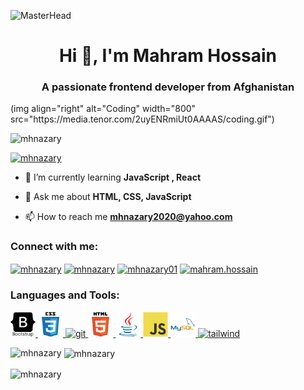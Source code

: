 ![MasterHead](https://media.tenor.com/2uyENRmiUt0AAAAC/coding.gif)
<h1 align="center">Hi 👋, I'm Mahram Hossain</h1>
<h3 align="center">A passionate frontend developer from Afghanistan</h3>
(img align="right" alt="Coding" width="800" src="https://media.tenor.com/2uyENRmiUt0AAAAS/coding.gif")

<p align="left"> <img src="https://komarev.com/ghpvc/?username=mhnazary&label=Profile%20views&color=0e75b6&style=flat" alt="mhnazary" /> </p>

<p align="left"> <a href="https://twitter.com/mhnazary" target="blank"><img src="https://img.shields.io/twitter/follow/mhnazary?logo=twitter&style=for-the-badge" alt="mhnazary" /></a> </p>

- 🌱 I’m currently learning **JavaScript , React**

- 💬 Ask me about **HTML, CSS, JavaScript**

- 📫 How to reach me **mhnazary2020@yahoo.com**

<h3 align="left">Connect with me:</h3>
<p align="left">
<a href="https://twitter.com/mhnazary" target="blank"><img align="center" src="https://raw.githubusercontent.com/rahuldkjain/github-profile-readme-generator/master/src/images/icons/Social/twitter.svg" alt="mhnazary" height="30" width="40" /></a>
<a href="https://linkedin.com/in/mhnazary" target="blank"><img align="center" src="https://raw.githubusercontent.com/rahuldkjain/github-profile-readme-generator/master/src/images/icons/Social/linked-in-alt.svg" alt="mhnazary" height="30" width="40" /></a>
<a href="https://fb.com/mhnazary01" target="blank"><img align="center" src="https://raw.githubusercontent.com/rahuldkjain/github-profile-readme-generator/master/src/images/icons/Social/facebook.svg" alt="mhnazary01" height="30" width="40" /></a>
<a href="https://instagram.com/mahram.hossain" target="blank"><img align="center" src="https://raw.githubusercontent.com/rahuldkjain/github-profile-readme-generator/master/src/images/icons/Social/instagram.svg" alt="mahram.hossain" height="30" width="40" /></a>
</p>

<h3 align="left">Languages and Tools:</h3>
<p align="left"> <a href="https://getbootstrap.com" target="_blank" rel="noreferrer"> <img src="https://raw.githubusercontent.com/devicons/devicon/master/icons/bootstrap/bootstrap-plain-wordmark.svg" alt="bootstrap" width="40" height="40"/> </a> <a href="https://www.w3schools.com/css/" target="_blank" rel="noreferrer"> <img src="https://raw.githubusercontent.com/devicons/devicon/master/icons/css3/css3-original-wordmark.svg" alt="css3" width="40" height="40"/> </a> <a href="https://git-scm.com/" target="_blank" rel="noreferrer"> <img src="https://www.vectorlogo.zone/logos/git-scm/git-scm-icon.svg" alt="git" width="40" height="40"/> </a> <a href="https://www.w3.org/html/" target="_blank" rel="noreferrer"> <img src="https://raw.githubusercontent.com/devicons/devicon/master/icons/html5/html5-original-wordmark.svg" alt="html5" width="40" height="40"/> </a> <a href="https://www.java.com" target="_blank" rel="noreferrer"> <img src="https://raw.githubusercontent.com/devicons/devicon/master/icons/java/java-original.svg" alt="java" width="40" height="40"/> </a> <a href="https://developer.mozilla.org/en-US/docs/Web/JavaScript" target="_blank" rel="noreferrer"> <img src="https://raw.githubusercontent.com/devicons/devicon/master/icons/javascript/javascript-original.svg" alt="javascript" width="40" height="40"/> </a> <a href="https://www.mysql.com/" target="_blank" rel="noreferrer"> <img src="https://raw.githubusercontent.com/devicons/devicon/master/icons/mysql/mysql-original-wordmark.svg" alt="mysql" width="40" height="40"/> </a> <a href="https://tailwindcss.com/" target="_blank" rel="noreferrer"> <img src="https://www.vectorlogo.zone/logos/tailwindcss/tailwindcss-icon.svg" alt="tailwind" width="40" height="40"/> </a> </p>

<p><img align="left" src="https://github-readme-stats.vercel.app/api/top-langs?username=mhnazary&show_icons=true&locale=en&layout=compact" alt="mhnazary" /></p>

<p>&nbsp;<img align="center" src="https://github-readme-stats.vercel.app/api?username=mhnazary&show_icons=true&locale=en" alt="mhnazary" /></p>

<p><img align="center" src="https://github-readme-streak-stats.herokuapp.com/?user=mhnazary&" alt="mhnazary" /></p>
